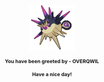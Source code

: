 <p align="center">
            <img src="https://raw.githubusercontent.com/PokeAPI/sprites/master/sprites/pokemon/904.png" width="150" height="150">
          </p>
          <h3 align="center">You have been greeted by - <b>OVERQWIL</b></h3>
          <h3 align="center">Have a nice day!</h3>
